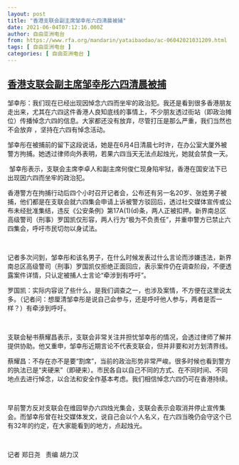 ```yaml
---
layout: post
title: "香港支联会副主席邹幸彤六四清晨被捕"
date: 2021-06-04T07:12:16.000Z
author: 自由亚洲电台
from: https://www.rfa.org/mandarin/yataibaodao/ac-06042021031209.html
tags: [ 自由亚洲电台 ]
categories: [ 自由亚洲电台 ]
---
```

<!--1622790736000-->
[香港支联会副主席邹幸彤六四清晨被捕](https://www.rfa.org/mandarin/yataibaodao/ac-06042021031209.html)
------

<div>
<p>邹幸彤：我们现在已经出现因悼念六四而坐牢的政治犯。我还是看到很多香港朋友走出来，尤其在六四这件香港人良知底线的事情上，不少朋友透过街站（即政治摊位）传播悼念六四的信息。大家都还没有放弃，尽管打压是那么严重，我们当然也不会放弃 ，坚持在六四有悼念活动。</p><p>邹幸彤在被捕前的留下这段说话，她是在6月4日清晨七时许，在办公室大厦外被警方拘捕。她透过律师向外表明，若果六四当天无法点起烛光，她就会禁食一天。</p><p> 邹幸彤表示，支联会主席李卓人和副主席何俊仁现身陷牢狱，香港在国安法下已出现因六四而坐牢的政治犯。</p><p>香港警方在拘捕行动后四个小时召开记者会，公布还有另一名20岁、张姓男子被捕，他们都是在支联会就六四集会申请上诉被警方驳回后，透过社交媒体宣传或公布未经批准集结，违反《公安条例》第17A(1)(d)条，两人正被扣押。新界南总区高级警司（刑事）罗国凯仅形容，两人行为“极为不负责任”，并重申警方已禁止六四集会，呼吁市民切勿以身试法。</p><p> </p><p>记者多次问到，邹幸彤和该名男子，在什么时候发表过什么言论而涉嫌违法，新界南总区高级警司（刑事）罗国凯仅拒绝正面回应，表示案件仍在调查阶段，不便透露案件详情，只认定被捕人士言论“牵涉到有呼吁”。</p><p>罗国凯：实际内容说了些什么，是我们调查之一，也涉及案情，不方便在这里说太多。（记者问：想厘清邹幸彤是说自己会参与，还是呼吁他人参与，两者是否一样？）有牵涉到呼吁。</p><p> </p><p>支联会秘书蔡耀昌表示，支联会非常关注并担忧邹幸彤的情况，会透过律师了解并提供协助。他又重申，邹幸彤近期言论不代表支联会，但并非要和对方划清界线。</p><p>蔡耀昌：不存在亦不是要“割席”，当前的政治形势非常严峻。很多时候也看到警方的执法已是“夹硬来”（即硬来）。市民各自以自己不同的方式、在不同时间、不同地点去进行悼念，以合法和安全作基本考虑。我们相信悼念六四仍可在香港持续。</p><p> </p><p>早前警方反对支联会在维园举办六四烛光集会，支联会表示会取消并停止宣传集会。而邹幸彤曾在社交媒体发文，说自己会以个人名义，在六四当晚仍会守这个已有32年的约定，在大家能看到的地方，点起烛光。</p><p> </p><p>记者 郑日尧   责编 胡力汉</p>
</div>
